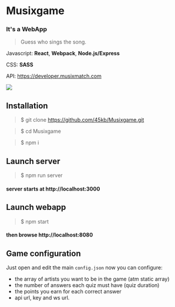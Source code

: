 # Musixgame
### It's a WebApp

> Guess who sings the song.

Javascript: **React**, **Webpack**, **Node.js/Express**

CSS: **SASS**

API: https://developer.musixmatch.com


![](https://i.imgur.com/NspefmM.png)

## Installation

> $ git clone https://github.com/45kb/Musixgame.git

> $ cd Musixgame

> $ npm i

## Launch server

> $ npm run server

#### server starts at http://localhost:3000


## Launch webapp

> $ npm start


#### then browse http://localhost:8080

## Game configuration

Just open and edit the main `config.json` now you can configure:
- the array of artists you want to be in the game (atm static array)
- the number of answers each quiz must have (quiz duration)
- the points you earn for each correct answer
- api url, key and ws url.
